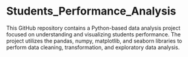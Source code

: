 # Students_Performance_Analysis
 This GitHub repository contains a Python-based data analysis project focused on understanding and visualizing students performance. The project utilizes the pandas, numpy, matplotlib, and seaborn libraries to perform data cleaning, transformation, and exploratory data analysis.
